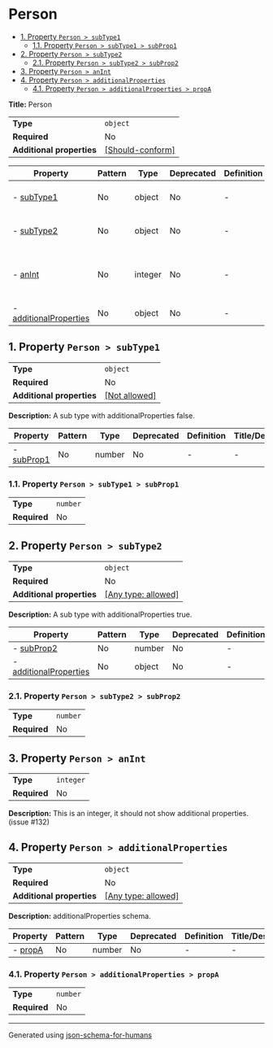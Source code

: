 # Person

- [1. Property `Person > subType1`](#subType1-79706531)
  - [1.1. Property `Person > subType1 > subProp1`](#subType1_subProp1-726f7031)
- [2. Property `Person > subType2`](#subType2-79706532)
  - [2.1. Property `Person > subType2 > subProp2`](#subType2_subProp2-726f7032)
- [3. Property `Person > anInt`](#anInt-6e496e74)
- [4. Property `Person > additionalProperties`](#additionalProperties-74696573)
  - [4.1. Property `Person > additionalProperties > propA`](#additionalProperties_propA-726f7041)

**Title:** Person

|                           |                                                                                                                    |
| ------------------------- | ------------------------------------------------------------------------------------------------------------------ |
| **Type**                  | `object`                                                                                                           |
| **Required**              | No                                                                                                                 |
| **Additional properties** | [[Should-conform]](#additionalProperties-74696573 "Each additional property must conform to the following schema") |

| Property                                                  | Pattern | Type    | Deprecated | Definition | Title/Description                                                          |
| --------------------------------------------------------- | ------- | ------- | ---------- | ---------- | -------------------------------------------------------------------------- |
| - [subType1](#subType1-79706531 )                         | No      | object  | No         | -          | A sub type with additionalProperties false.                                |
| - [subType2](#subType2-79706532 )                         | No      | object  | No         | -          | A sub type with additionalProperties true.                                 |
| - [anInt](#anInt-6e496e74 )                               | No      | integer | No         | -          | This is an integer, it should not show additional properties. (issue #132) |
| - [additionalProperties](#additionalProperties-74696573 ) | No      | object  | No         | -          | additionalProperties schema.                                               |

## <a name="subType1-79706531"></a>1. Property `Person > subType1`

|                           |                                                         |
| ------------------------- | ------------------------------------------------------- |
| **Type**                  | `object`                                                |
| **Required**              | No                                                      |
| **Additional properties** | [[Not allowed]](# "Additional Properties not allowed.") |

**Description:** A sub type with additionalProperties false.

| Property                                   | Pattern | Type   | Deprecated | Definition | Title/Description |
| ------------------------------------------ | ------- | ------ | ---------- | ---------- | ----------------- |
| - [subProp1](#subType1_subProp1-726f7031 ) | No      | number | No         | -          | -                 |

### <a name="subType1_subProp1-726f7031"></a>1.1. Property `Person > subType1 > subProp1`

|              |          |
| ------------ | -------- |
| **Type**     | `number` |
| **Required** | No       |

## <a name="subType2-79706532"></a>2. Property `Person > subType2`

|                           |                                                                           |
| ------------------------- | ------------------------------------------------------------------------- |
| **Type**                  | `object`                                                                  |
| **Required**              | No                                                                        |
| **Additional properties** | [[Any type: allowed]](# "Additional Properties of any type are allowed.") |

**Description:** A sub type with additionalProperties true.

| Property                                                           | Pattern | Type   | Deprecated | Definition | Title/Description |
| ------------------------------------------------------------------ | ------- | ------ | ---------- | ---------- | ----------------- |
| - [subProp2](#subType2_subProp2-726f7032 )                         | No      | number | No         | -          | -                 |
| - [additionalProperties](#subType2_additionalProperties-74696573 ) | No      | object | No         | -          | -                 |

### <a name="subType2_subProp2-726f7032"></a>2.1. Property `Person > subType2 > subProp2`

|              |          |
| ------------ | -------- |
| **Type**     | `number` |
| **Required** | No       |

## <a name="anInt-6e496e74"></a>3. Property `Person > anInt`

|              |           |
| ------------ | --------- |
| **Type**     | `integer` |
| **Required** | No        |

**Description:** This is an integer, it should not show additional properties. (issue #132)

## <a name="additionalProperties-74696573"></a>4. Property `Person > additionalProperties`

|                           |                                                                           |
| ------------------------- | ------------------------------------------------------------------------- |
| **Type**                  | `object`                                                                  |
| **Required**              | No                                                                        |
| **Additional properties** | [[Any type: allowed]](# "Additional Properties of any type are allowed.") |

**Description:** additionalProperties schema.

| Property                                         | Pattern | Type   | Deprecated | Definition | Title/Description |
| ------------------------------------------------ | ------- | ------ | ---------- | ---------- | ----------------- |
| - [propA](#additionalProperties_propA-726f7041 ) | No      | number | No         | -          | -                 |

### <a name="additionalProperties_propA-726f7041"></a>4.1. Property `Person > additionalProperties > propA`

|              |          |
| ------------ | -------- |
| **Type**     | `number` |
| **Required** | No       |

----------------------------------------------------------------------------------------------------------------------------
Generated using [json-schema-for-humans](https://github.com/coveooss/json-schema-for-humans)
